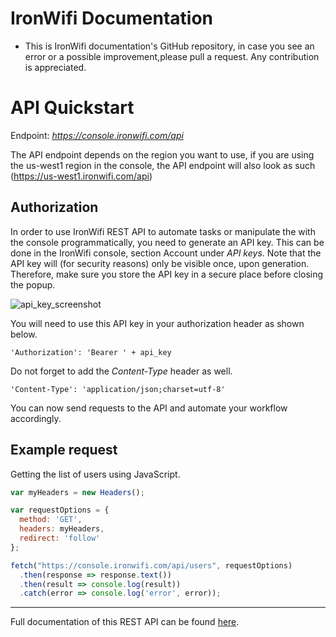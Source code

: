 # IronWifi Documentation

- This is IronWifi documentation's GitHub repository, in case you see an error or a possible improvement,please pull a request. Any contribution is appreciated.


# API Quickstart

Endpoint: _https://console.ironwifi.com/api_

The API endpoint depends on the region you want to use, if you are using the us-west1 region in the console, the API endpoint will also look as such (https://us-west1.ironwifi.com/api)

## Authorization

In order to use IronWifi REST API to automate tasks or manipulate the with the console programmatically, you need to generate an API key. This can be done in the IronWifi console, section Account under _API keys_. Note that the API key will (for security reasons) only be visible once, upon generation. Therefore, make sure you store the API key in a secure place before closing the popup.

![api_key_screenshot](https://raw.githubusercontent.com/IronWifi/docs/master/api_key.png)

You will need to use this API key in your authorization header as shown below.

```
'Authorization': 'Bearer ' + api_key
```

Do not forget to add the _Content-Type_ header as well.

```
'Content-Type': 'application/json;charset=utf-8'
```

You can now send requests to the API and automate your workflow accordingly.

## Example request

Getting the list of users using JavaScript.

```javascript
var myHeaders = new Headers();

var requestOptions = {
  method: 'GET',
  headers: myHeaders,
  redirect: 'follow'
};

fetch("https://console.ironwifi.com/api/users", requestOptions)
  .then(response => response.text())
  .then(result => console.log(result))
  .catch(error => console.log('error', error));
```

---
Full documentation of this REST API can be found [here](https://documenter.getpostman.com/view/10902824/SzmfXxAW).
 
